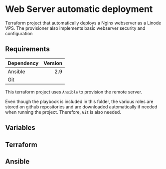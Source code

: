 Web Server automatic deployment
===============================

Terraform project that automatically deploys a Nginx webserver as a Linode VPS. The provisioner also implements basic webserver security and configuration

Requirements
------------

| Dependency | Version    |
| :--------- | ---------: |
| Ansible    | 2.9        |
| Git        |            |

This terraform project uses `Ansible` to provision the remote server. 

Even though the playbook is included in this folder, the various roles are stored on github repositories and are downloaded automatically if needed when running the project. Therefore, `Git` is also needed.

Variables
---------

## Terraform 

## Ansible
